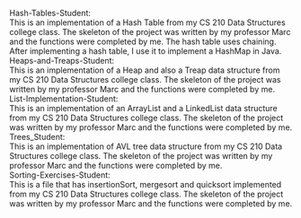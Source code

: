 Hash-Tables-Student:<br>
This is an implementation of a Hash Table from my CS 210 Data Structures college class.
The skeleton of the project was written by my professor Marc and the functions were completed by me.
The hash table uses chaining. After implementing a hash table, I use it to implement a HashMap in Java.
<br>
Heaps-and-Treaps-Student:<br>
This is an implementation of a Heap and also a Treap data structure from my CS 210 Data Structures college class.
The skeleton of the project was written by my professor Marc and the functions were completed by me.
<br>
List-Implementation-Student:<br> 
This is an implementation of an ArrayList and a LinkedList data structure from my CS 210 Data Structures college class.
The skeleton of the project was written by my professor Marc and the functions were completed by me.
<br>
Trees_Student:<br> 
This is an implementation of AVL tree data structure from my CS 210 Data Structures college class. 
The skeleton of the project was written by my professor Marc and the functions were completed by me.
<br>
Sorting-Exercises-Student: <br>
This is a file that has insertionSort, mergesort and quicksort implemented from my CS 210 Data Structures college class. 
The skeleton of the project was written by my professor Marc and the functions were completed by me.
<br>
